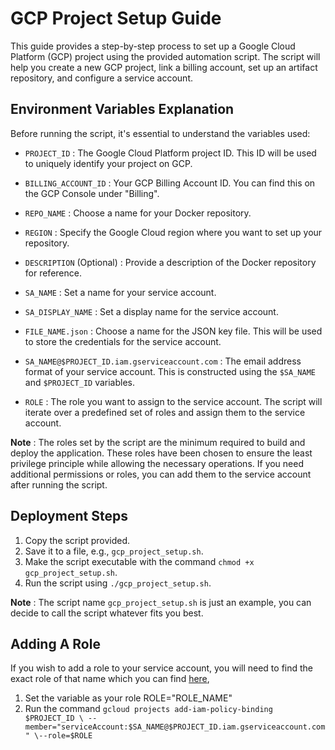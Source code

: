# GCP Project Setup Guide

This guide provides a step-by-step process to set up a Google Cloud Platform (GCP) project using the provided automation script. The script will help you create a new GCP project, link a billing account, set up an artifact repository, and configure a service account.

## Environment Variables Explanation

Before running the script, it's essential to understand the variables used:

- `PROJECT_ID` : The Google Cloud Platform project ID. This ID will be used to uniquely identify your project on GCP.
  
- `BILLING_ACCOUNT_ID` : Your GCP Billing Account ID. You can find this on the GCP Console under "Billing".

- `REPO_NAME` : Choose a name for your Docker repository.

- `REGION` : Specify the Google Cloud region where you want to set up your repository.

- `DESCRIPTION` (Optional) : Provide a description of the Docker repository for reference.

- `SA_NAME` : Set a name for your service account.

- `SA_DISPLAY_NAME` : Set a display name for the service account.

- `FILE_NAME.json` : Choose a name for the JSON key file. This will be used to store the credentials for the service account.

- `SA_NAME@$PROJECT_ID.iam.gserviceaccount.com` : The email address format of your service account. This is constructed using the `$SA_NAME` and `$PROJECT_ID` variables.

- `ROLE` : The role you want to assign to the service account. The script will iterate over a predefined set of roles and assign them to the service account.

**Note** :  The roles set by the script are the minimum required to build and deploy the application. These roles have been chosen to ensure the least privilege principle while allowing the necessary operations. If you need additional permissions or roles, you can add them to the service account after running the script.

## Deployment Steps

1. Copy the script provided.
2. Save it to a file, e.g., `gcp_project_setup.sh`.
3. Make the script executable with the command `chmod +x gcp_project_setup.sh`.
4. Run the script using `./gcp_project_setup.sh`.

**Note** : The script name `gcp_project_setup.sh` is just an example, you can decide to call the script whatever fits you best.

## Adding A Role

If you wish to add a role to your service account, you will need to find the exact role of that name which you can find [here](https://cloud.google.com/iam/docs/understanding-roles),

1. Set the variable as your role ROLE="ROLE_NAME"
2. Run the command
`gcloud projects add-iam-policy-binding $PROJECT_ID \
       --member="serviceAccount:$SA_NAME@$PROJECT_ID.iam.gserviceaccount.com" \--role=$ROLE`
